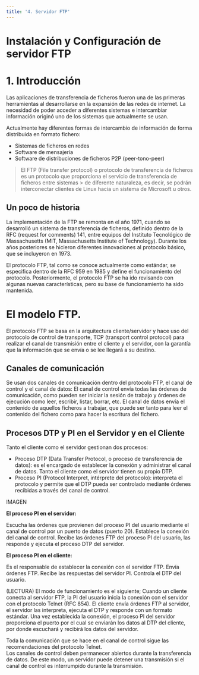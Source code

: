 ```yaml
---
title: '4. Servidor FTP'
---
```

# **Instalación y Configuración de servidor FTP**

# 1. Introducción

Las aplicaciones de transferencia de ficheros fueron una de las primeras herramientas al desarrollarse en la expansión de las redes de internet. La necesidad de poder acceder a diferentes sistemas e intercambiar información originó uno de los sistemas que actualmente se usan.

Actualmente hay diferentes formas de intercambio de información de forma distribuida en formato fichero:
- Sistemas de ficheros en redes
- Software de mensajería
- Software de distribuciones de ficheros P2P (peer-tono-peer)

> El FTP (File transfer protocol) o protocolo de transferencia de ficheros es un protocolo que proporciona el servicio de transferencia de ficheros entre sistemas > de diferente naturaleza, es decir, se podrán interconectar clientes de Linux hacia un sistema de Microsoft u otros.

## Un poco de historia 
La implementación de la FTP se remonta en el año 1971, cuando se desarrolló un sistema de transferencia de ficheros, definido dentro de la RFC (request for comments) 141, entre equipos del Instituto Tecnológico de Massachusetts (MIT, Massachusetts Institute of Technology). Durante los años posteriores se hicieron diferentes innovaciones al protocolo básico, que se incluyeron en 1973.

El protocolo FTP, tal como se conoce actualmente como estándar, se especifica dentro de la RFC 959 en 1985 y define el funcionamiento del protocolo. Posteriormente, el protocolo FTP se ha ido revisando con algunas nuevas características, pero su base de funcionamiento ha sido mantenida.

# El modelo FTP.

El protocolo FTP se basa en la arquitectura cliente/servidor y hace uso del protocolo de control de transporte, TCP (transport control protocol) para realizar el canal de transmisión entre el cliente y el servidor, con la garantía que la información que se envía o se lee llegará a su destino.

## Canales de comunicación

Se usan dos canales de comunicación dentro del protocolo FTP, el canal de control y el canal de datos:
El canal de control envía todas las órdenes de comunicación, como pueden ser iniciar la sesión de trabajo y órdenes de ejecución como leer, escribir, listar, borrar, etc.
El canal de datos envía el contenido de aquellos ficheros a trabajar, que puede ser tanto para leer el contenido del fichero como para hacer la escritura del fichero.

## Procesos DTP y PI en el Servidor y en el Cliente

Tanto el cliente como el servidor gestionan dos procesos:
- Proceso DTP (Data Transfer Protocol, o proceso de transferencia de datos): es el encargado de establecer la conexión y administrar el canal de datos. Tanto el cliente como el servidor tienen su propio DTP.
- Proceso PI (Protocol Interpret, intérprete del protocolo): interpreta el protocolo y permite que el DTP pueda ser controlado mediante órdenes recibidas a través del canal de control.

IMAGEN 

**El proceso PI en el servidor:**

Escucha las órdenes que provienen del proceso PI del usuario mediante el canal de control por un puerto de datos (puerto 20).
Establece la conexión del canal de control.
Recibe las órdenes FTP del proceso PI del usuario, las responde y ejecuta el proceso DTP del servidor.

**El proceso PI en el cliente:**

Es el responsable de establecer la conexión con el servidor FTP.
Envía órdenes FTP.
Recibe las respuestas del servidor PI.
Controla el DTP del usuario.

(LECTURA) El modo de funcionamiento es el siguiente; Cuando un cliente conecta al servidor FTP, la PI del usuario inicia la conexión con el servidor con el protocolo  Telnet (RFC 854). El cliente envía órdenes FTP al servidor, el servidor las interpreta, ejecuta el DTP y responde con un formato estándar. Una vez establecida la conexión, el proceso PI del servidor proporciona el puerto por el cual se enviarán los datos al DTP del cliente, por donde escuchará y recibirá los datos del servidor. 

Toda la comunicación que se hace en el canal de control sigue las recomendaciones del protocolo Telnet.  
Los canales de control deben permanecer abiertos durante la transferencia de datos. De este modo, un servidor puede detener una transmisión si el canal de control es interrumpido durante la transmisión.




